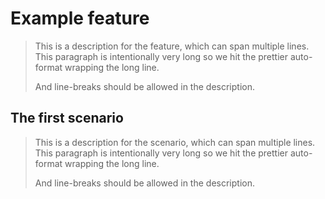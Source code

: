 # Example feature

> This is a description for the feature, which can span multiple lines. This
> paragraph is intentionally very long so we hit the prettier auto-format
> wrapping the long line.
>
> And line-breaks should be allowed in the description.

<!-- Comments on separate lines are supported. They will be associated with the following keyword. -->

## The first scenario

> This is a description for the scenario, which can span multiple lines. This
> paragraph is intentionally very long so we hit the prettier auto-format
> wrapping the long line.
>
> And line-breaks should be allowed in the description.
